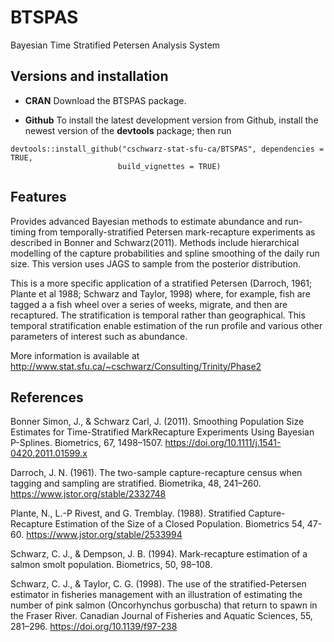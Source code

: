 # BTSPAS

Bayesian Time Stratified Petersen Analysis System

## Versions and installation

  * **CRAN** Download the BTSPAS package.

  * **Github** To install the latest development version from Github, 
    install the newest version of the **devtools** package; then run
```
devtools::install_github("cschwarz-stat-sfu-ca/BTSPAS", dependencies = TRUE,
                        build_vignettes = TRUE)
```

## Features
Provides advanced Bayesian methods to estimate
abundance and run-timing from temporally-stratified
Petersen mark-recapture experiments as described in Bonner and Schwarz(2011). 
Methods include
hierarchical modelling of the capture probabilities
and spline smoothing of the daily run size. This version 
uses JAGS to sample from the posterior distribution.

This is a more specific application of a stratified Petersen (Darroch, 1961; Plante et al 1988; Schwarz and Taylor, 1998) where, for example,
fish are tagged a a fish wheel over a series of weeks, migrate, and then are recaptured. The stratification is temporal rather than
geographical. This temporal stratification enable estimation of the run profile and various other parameters of interest such as abundance.

More information is available at
http://www.stat.sfu.ca/~cschwarz/Consulting/Trinity/Phase2



## References
Bonner Simon, J., & Schwarz Carl, J. (2011). 
Smoothing Population Size Estimates for Time-Stratified MarkRecapture Experiments Using Bayesian P-Splines. 
Biometrics, 67, 1498–1507.
https://doi.org/10.1111/j.1541-0420.2011.01599.x 

Darroch, J. N. (1961). The two-sample capture-recapture census when tagging and sampling are stratified. Biometrika, 48, 241–260.
https://www.jstor.org/stable/2332748

Plante, N., L.-P Rivest, and G. Tremblay. (1988). Stratified Capture-Recapture Estimation of the Size of a Closed Population. Biometrics 54, 47-60.
https://www.jstor.org/stable/2533994

Schwarz, C. J., & Dempson, J. B. (1994).
Mark-recapture estimation of a salmon smolt population. 
Biometrics, 50, 98–108.

Schwarz, C. J., & Taylor, C. G. (1998). The use of the stratified-Petersen estimator in fisheries management with an illustration of estimating the number of pink salmon (Oncorhynchus gorbuscha) that return to spawn in the Fraser River. Canadian Journal of Fisheries and Aquatic Sciences, 55, 281–296.
https://doi.org/10.1139/f97-238


